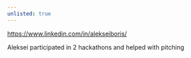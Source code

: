 ```yaml
---
unlisted: true
---
```


https://www.linkedin.com/in/alekseiboris/

Aleksei participated in 2 hackathons and helped with pitching
